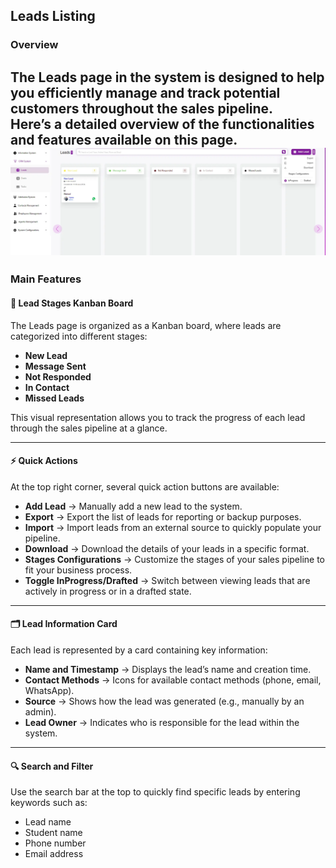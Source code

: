 ## Leads Listing  
### Overview  

The Leads page in the system is designed to help you efficiently manage and track potential customers throughout the sales pipeline.  
Here’s a detailed overview of the functionalities and features available on this page.
![first image](./Overview-leads.webp)
---

### Main Features  

#### 📌 Lead Stages Kanban Board  
The Leads page is organized as a Kanban board, where leads are categorized into different stages:

- **New Lead**  
- **Message Sent**  
- **Not Responded**  
- **In Contact**  
- **Missed Leads**  

This visual representation allows you to track the progress of each lead through the sales pipeline at a glance.

---

#### ⚡ Quick Actions  
At the top right corner, several quick action buttons are available:

- **Add Lead** → Manually add a new lead to the system.  
- **Export** → Export the list of leads for reporting or backup purposes.  
- **Import** → Import leads from an external source to quickly populate your pipeline.  
- **Download** → Download the details of your leads in a specific format.  
- **Stages Configurations** → Customize the stages of your sales pipeline to fit your business process.  
- **Toggle InProgress/Drafted** → Switch between viewing leads that are actively in progress or in a drafted state.  

---

#### 🗂️ Lead Information Card  
Each lead is represented by a card containing key information:

- **Name and Timestamp** → Displays the lead’s name and creation time.  
- **Contact Methods** → Icons for available contact methods (phone, email, WhatsApp).  
- **Source** → Shows how the lead was generated (e.g., manually by an admin).  
- **Lead Owner** → Indicates who is responsible for the lead within the system.  

---

#### 🔍 Search and Filter  
Use the search bar at the top to quickly find specific leads by entering keywords such as:  

- Lead name  
- Student name  
- Phone number  
- Email address  



